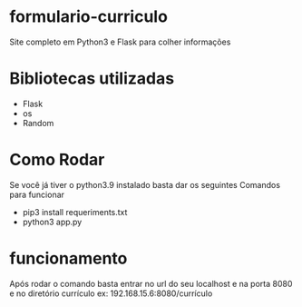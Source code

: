 # formulario-curriculo
Site completo em Python3 e Flask para colher informações 

# Bibliotecas utilizadas
* Flask
* os
* Random
# Como Rodar
Se você já tiver o python3.9 instalado basta dar os seguintes
Comandos para funcionar
+ pip3 install requeriments.txt
+ python3 app.py
# funcionamento
Após rodar o comando basta entrar no url do seu localhost
e na porta 8080 e no diretório currículo ex: 192.168.15.6:8080/currículo
